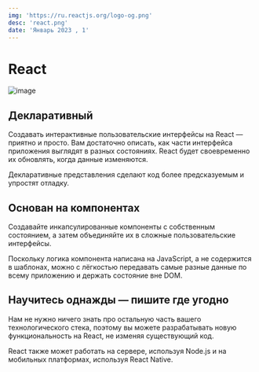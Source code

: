 ```yaml
---
img: 'https://ru.reactjs.org/logo-og.png'
desc: 'react.png'
date: 'Январь 2023 , 1'
---
```


# React

![image](https://media.tproger.ru/uploads/2016/10/reactmini.png)

## Декларативный
Создавать интерактивные пользовательские интерфейсы на React — приятно и просто. Вам достаточно описать, как части интерфейса приложения выглядят в разных состояниях. React будет своевременно их обновлять, когда данные изменяются.

Декларативные представления сделают код более предсказуемым и упростят отладку.

## Основан на компонентах
Создавайте инкапсулированные компоненты с собственным состоянием, а затем объединяйте их в сложные пользовательские интерфейсы.

Поскольку логика компонента написана на JavaScript, а не содержится в шаблонах, можно с лёгкостью передавать самые разные данные по всему приложению и держать состояние вне DOM.

## Научитесь однажды — пишите где угодно
Нам не нужно ничего знать про остальную часть вашего технологического стека, поэтому вы можете разрабатывать новую функциональность на React, не изменяя существующий код.

React также может работать на сервере, используя Node.js и на мобильных платформах, используя React Native.